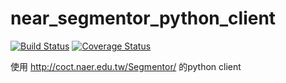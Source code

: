 # near_segmentor_python_client
[![Build Status](https://travis-ci.org/i3thuan5/naer_segmentor_python_client.svg?branch=master)](https://travis-ci.org/i3thuan5/naer_segmentor_python_client)
[![Coverage Status](https://coveralls.io/repos/github/i3thuan5/naer_segmentor_python_client/badge.svg?branch=master)](https://coveralls.io/github/i3thuan5/naer_segmentor_python_client?branch=master)

使用 http://coct.naer.edu.tw/Segmentor/ 的python client
